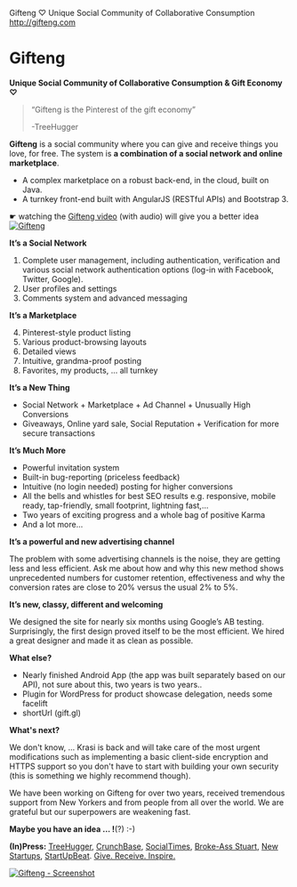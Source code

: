 Gifteng ♡ Unique Social Community of Collaborative Consumption http://gifteng.com



# Gifteng
**Unique Social Community of Collaborative Consumption &amp; Gift Economy ♡**

> “Gifteng is the Pinterest of the gift economy”
>
> -TreeHugger

**Gifteng** is a social community where you can give and receive things you love, for free. The system is **a combination of a social network and online marketplace**.

 - A complex marketplace on a robust back-end, in the cloud, built on Java. 
 - A turnkey front-end built with AngularJS (RESTful APIs) and
   Bootstrap 3.

☛ watching the [Gifteng video](http://www.gifteng.com) (with audio) will give you a better idea
[![Gifteng](http://apps.yatko.com/gifteng/gifteng.video.png)](https://youtu.be/FlYkHSJxcIA)

**It’s a Social Network**

 1. Complete user management, including authentication, verification and various social network authentication options (log-in with Facebook, Twitter, Google).
 2. User profiles and settings
 3. Comments system and advanced messaging 

**It’s a Marketplace**

 4. Pinterest-style product listing
 5. Various product-browsing layouts
 6. Detailed views
 7. Intuitive, grandma-proof posting
 8. Favorites, my products,  ... all turnkey

**It’s a New Thing**

 - Social Network + Marketplace + Ad Channel + Unusually High
    Conversions
 - Giveaways, Online yard sale, Social Reputation + Verification for more secure transactions

**It’s Much More**

 - Powerful invitation system
 - Built-in bug-reporting (priceless feedback)
 - Intuitive (no login needed) posting for higher conversions
 - All the bells and whistles for best SEO results e.g. responsive,
     mobile ready, tap-friendly, small footprint, lightning fast,…
 - Two years of exciting progress and a whole bag of positive Karma
 - And a lot more…

**It’s a powerful and new advertising channel**

The problem with some advertising channels is the noise, they are getting less and less efficient. Ask me about how and why this new method shows unprecedented numbers for customer retention, effectiveness and why the conversion rates are close to 20% versus the usual 2% to 5%.

**It’s new, classy, different and welcoming**

We designed the site for nearly six months using Google’s AB testing. Surprisingly, the first design proved itself to be the most efficient. We hired a great designer and made it as clean as possible.

**What else?**

 - Nearly finished Android App (the app was built separately based on
   our API), not sure about this, two years is two years..
 - Plugin for WordPress for product showcase delegation, needs some facelift
 - shortUrl (gift.gl)

**What's next?**

We don't know, ... Krasi is back and will take care of the most urgent modifications such as implementing a basic client-side encryption and HTTPS support so you don't have to start with building your own security (this is something we highly recommend though).

We have been working on Gifteng for over two years, received tremendous support from New Yorkers and from people from all over the world. We are grateful but our superpowers are weakening fast. 

**Maybe you have an idea ... !**(?) :-)





**(In)Press:** [TreeHugger](http://www.treehugger.com/culture/gifteng-pinterest-gift-economy.html), [CrunchBase](https://www.crunchbase.com/organization/gifteng#/entity), [SocialTimes](http://www.adweek.com/socialtimes/gifteng-powers-new-kind-collaborative-consumption/143546), [Broke-Ass Stuart](http://brokeassstuart.com/blog/2013/05/07/gifteng-the-best-new-app-for-broke-asses/), [New Startups](http://www.new-startups.com/combining-gift-engagement-gifteng/), [StartUpBeat](http://startupbeat.com/2014/02/24/featured-startup-pitch-gifteng-id3713/). [Give. Receive. Inspire.](http://www.gifteng.com)

[![Gifteng - Screenshot](http://apps.yatko.com/gifteng/gifteng_screenshot.png)](http://www.gifteng.com)
